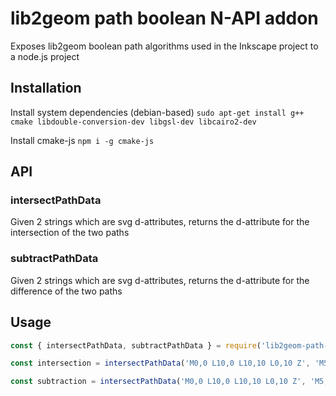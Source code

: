 # lib2geom path boolean N-API addon

Exposes lib2geom boolean path algorithms used in the Inkscape project to a node.js project

## Installation

Install system dependencies (debian-based)
`sudo apt-get install g++ cmake libdouble-conversion-dev libgsl-dev libcairo2-dev`

Install cmake-js
`npm i -g cmake-js`

## API

### intersectPathData
Given 2 strings which are svg <path> d-attributes, returns the d-attribute for the intersection of the two paths

### subtractPathData
Given 2 strings which are svg <path> d-attributes, returns the d-attribute for the difference of the two paths

## Usage

```js
const { intersectPathData, subtractPathData } = require('lib2geom-path-boolean-addon');

const intersection = intersectPathData('M0,0 L10,0 L10,10 L0,10 Z', 'M5,5 L15,5, L15,15 L5,15 Z');

const subtraction = intersectPathData('M0,0 L10,0 L10,10 L0,10 Z', 'M5,5 L15,5, L15,15 L5,15 Z');
```